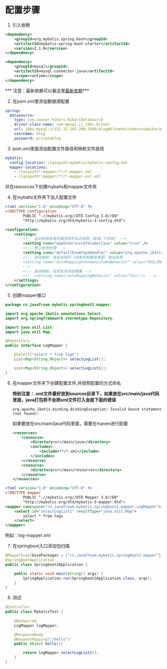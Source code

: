 # 配置步骤
1. 引入依赖
```xml
<dependency>
    <groupId>org.mybatis.spring.boot</groupId>
    <artifactId>mybatis-spring-boot-starter</artifactId>
    <version>2.1.0</version>
</dependency>

<dependency>
    <groupId>mysql</groupId>
    <artifactId>mysql-connector-java</artifactId>
    <scope>runtime</scope>
</dependency>
```

*** 注意：最新依赖可以看这里[最新依赖](http://mybatis.org/spring-boot-starter/mybatis-spring-boot-autoconfigure/)***


2. 在pom.xml里添加数据源配置
```yml
spring:
  datasource:
    type: com.zaxxer.hikari.HikariDataSource
    driver-class-name: com.mysql.cj.jdbc.Driver
    url: jdbc:mysql://152.32.192.200:3306/blogdb?useUnicode=true&characterEncoding=UTF-8&serverTimezone=GMT%2b8&allowMultiQueries=true
    username: blog
    password: privateblog
```

3. pom.xml里面添加配置文件路径和映射文件路径
```yaml
mybatis:
  config-location: classpath:mybatis/mybatis-config.xml
  mapper-locations:
    - classpath*:mapper/**/*-mapper.xml
    - classpath*:mapper/**/*-mapper-ext.xml
```
并在resources下创建mybatis和mapper文件夹

4. 在mybatis文件夹下加入配置文件
```xml
<?xml version="1.0" encoding="UTF-8" ?>
<!DOCTYPE configuration
        PUBLIC "-//mybatis.org//DTD Config 3.0//EN"
        "http://mybatis.org/dtd/mybatis-3-config.dtd">

<configuration>
    <settings>
        <!-- 自动转换实体的属性和列名的规则（驼峰-下划线） -->
        <setting name="mapUnderscoreToCamelCase" value="true" />
        <!-- 默认枚举处理 -->
        <setting name="defaultEnumTypeHandler" value="org.apache.ibatis.type.EnumOrdinalTypeHandler"/>
        <!-- 自动映射，发现未知列（或者未知属性类型）抛出异常
        <setting name="autoMappingUnknownColumnBehavior" value="FAILING"/>
        -->
        <!-- 自动映射，任何复杂的结果集 -->
        <!-- <setting name="autoMappingBehavior" value="FULL"/>  -->
    </settings>
</configuration>
```

5. 创建mapper接口
```java
package cn.javafroum.mybatis.springboot2.mapper;

import org.apache.ibatis.annotations.Select;
import org.springframework.stereotype.Repository;

import java.util.List;
import java.util.Map;

@Repository
public interface LogMapper {

    @Select("select * from logs")
    List<Map<String,Object>> selectLogList();

    List<Map<String,Object>> selectLogList1();
}

```

6. 在mapper文件夹下创建配置文件,并按照配置的方式命名

   **特别注意：.xml文件最好放到sources目录下，如果放在src/main/java代码里面，java打包将不会把xml文件打入会报下面的错误**

   ```
   org.apache.ibatis.binding.BindingException: Invalid bound statement (not found): 
   ```

   如果要放在src/main/java代码里面，需要在maven进行配置

   ```xml
   <resources>
       <resource>
           <directory>src/main/java</directory>
           <includes>
               <include>**/*.xml</include>
           </includes>
       </resource>
       <resource>
           <directory>src/main/resources</directory>
       </resource>
   </resources>
   ```

   
```xml
<?xml version="1.0" encoding="UTF-8" ?>
<!DOCTYPE mapper
        PUBLIC "-//mybatis.org//DTD Mapper 3.0//EN"
        "http://mybatis.org/dtd/mybatis-3-mapper.dtd">
<mapper namespace="cn.javafroum.mybatis.springboot2.mapper.LogMapper">
    <select id="selectLogList1" resultType="java.util.Map">
        select * from logs
    </select>
</mapper>
```
例如：log-mapper.xml

7. 在springboot入口添加包扫描
```java
@MapperScan(basePackages = {"cn.javafroum.mybatis.springboot2.mapper"},annotationClass = Repository.class)
@SpringBootApplication
public class Springboot2Application {

    public static void main(String[] args) {
        SpringApplication.run(Springboot2Application.class, args);
    }
}
```

8. 测试
```java
@Controller
public class MybatisTest {
    
    @Autowired
    LogMapper logMapper;

    @ResponseBody
    @RequestMapping("/hello")
    public Object hello(){

        return logMapper.selectLogList1();
    }
}
```
